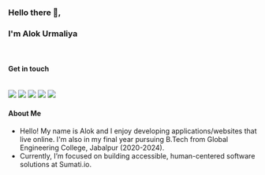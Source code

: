 ### Hello there 👋, 
### I'm Alok Urmaliya

<br>

#### Get in touch
<br>
<a href="https://alok-urmaliya.github.io/"><img src="https://img.shields.io/badge/Portfolio-%23000000.svg"/></a>
<a href="https://www.linkedin.com/in/alok-urmaliya-298753212/"><img src="https://img.shields.io/badge/linkedin-%230077B5.svg"></a>
<a href="mailto:alokurmaliya0123@gmail.com"><img src="https://img.shields.io/badge/Gmail-D14836"></a>
<a href="https://telegram.me/alok_urmaliya"><img src="https://img.shields.io/badge/Telegram-2CA5E0"></a>
<a href="https://www.instagram.com/alok_urmaliya_"><img src="https://img.shields.io/badge/alok_urmaliya_-%23E4405F.svg"/></a>


<br>

#### About Me

- Hello! My name is Alok and I enjoy developing applications/websites that live online. I'm also in my final year pursuing B.Tech from Global Engineering College, Jabalpur (2020-2024).
- Currently, I’m focused on building accessible, human-centered software solutions at Sumati.io.

<br>

